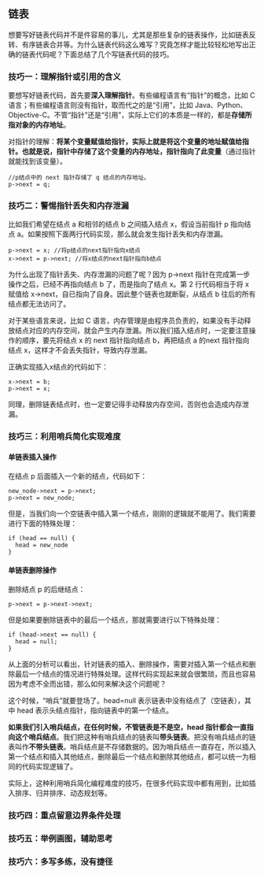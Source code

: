 ## 链表

想要写好链表代码并不是件容易的事儿，尤其是那些复杂的链表操作，比如链表反转、有序链表合并等。为什么链表代码这么难写？究竟怎样才能比较轻松地写出正确的链表代码呢？下面总结了几个写链表代码的技巧。

### 技巧一：理解指针或引用的含义

要想写好链表代码，首先要**深入理解指针**。有些编程语言有“指针”的概念，比如 C 语言；有些编程语言则没有指针，取而代之的是“引用”，比如 Java、Python、Objective-C。不管“指针”还是“引用”，实际上它们的本质是一样的，都是**存储所指对象的内存地址**。

对指针的理解：**将某个变量赋值给指针，实际上就是将这个变量的地址赋值给指针。也就是说，指针中存储了这个变量的内存地址，指针指向了此变量**（通过指针就能找到该变量）。

```
//p结点中的 next 指针存储了 q 结点的内存地址。
p->next = q;
```

### 技巧二：警惕指针丢失和内存泄漏

比如我们希望在结点 a 和相邻的结点 b 之间插入结点 x，假设当前指针 p 指向结点 a。如果按照下面两行代码实现，那么就会发生指针丢失和内存泄漏。

```
p->next = x; //将p结点的next指针指向x结点
x->next = p->next; //将x结点的next指针指向b结点
```

为什么出现了指针丢失、内存泄漏的问题了呢？因为 p->next 指针在完成第一步操作之后，已经不再指向结点 b 了，而是指向了结点 x。第 2 行代码相当于将 x 赋值给 x->next，自已指向了自身。因此整个链表也就断裂，从结点 b 往后的所有结点都无法访问了。

对于某些语言来说，比如 C 语言，内存管理是由程序员负责的，如果没有手动释放结点对应的内存空间，就会产生内存泄漏。所以我们插入结点时，一定要注意操作的顺序，要先将结点 x 的 next 指针指向结点 b，再把结点 a 的next 指针指向结点 x，这样才不会丢失指针，导致内存泄漏。

正确实现插入x结点的代码如下：

```
x->next = b;
p->next = x;
```

同理，删除链表结点时，也一定要记得手动释放内存空间，否则也会造成内存泄漏。


### 技巧三：利用哨兵简化实现难度

#### 单链表插入操作

在结点 p 后面插入一个新的结点，代码如下：

```
new_node->next = p->next;
p->next = new_node;
```

但是，当我们向一个空链表中插入第一个结点，刚刚的逻辑就不能用了。我们需要进行下面的特殊处理：

```
if (head == null) {
  head = new_node
}
```

#### 单链表删除操作

删除结点 p 的后继结点：

```
p->next = p->next->next;
```

但是如果要删除链表中的最后一个结点，那就需要进行以下特殊处理：

```
if (head->next == null) {
  head = null;
}
```

从上面的分析可以看出，针对链表的插入、删除操作，需要对插入第一个结点和删除最后一个结点的情况进行特殊处理。这样代码实现起来就会很繁琐，而且也容易因为考虑不全而出错，那么如何来解决这个问题呢？

这个时候，“哨兵”就要登场了。head=null 表示链表中没有结点了（空链表），其中 head 表示头结点指针，指向链表中的第一个结点。

**如果我们引入哨兵结点，在任何时候，不管链表是不是空，head 指针都会一直指向这个哨兵结点**。我们把这种有哨兵结点的链表叫**带头链表**。把没有哨兵结点的链表叫作**不带头链表**。哨兵结点是不存储数据的。因为哨兵结点一直存在，所以插入第一个结点和插入其他结点，删除最后一个结点和删除其他结点，都可以统一为相同的代码实现逻辑了。

实际上，这种利用哨兵简化编程难度的技巧，在很多代码实现中都有用到，比如插入排序、归并排序、动态规划等。

### 技巧四：重点留意边界条件处理

### 技巧五：举例画图，辅助思考

### 技巧六：多写多练，没有捷径
